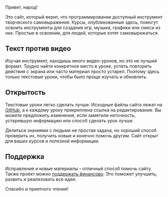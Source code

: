 Привет, народ!

Это сайт, который верит, что программирование доступный инструмент творческого самовыражения. Курсы, опубликованные здесь, помогут освоить инструменты для создания игр, музыки, графики или смеси из них. Простые в освоении, для людей, которые хотят самовыражаться.

## Текст против видео

Изучая инструмент, находишь много видео-уроков, но это не лучший формат. Трудно найти конкретное место в уроке, успеть повторить действия с экрана или часто материал просто устарел. Поэтому здесь только текстовые уроки, чтобы было проще изучать и обновлять.

## Открытость

Текстовые уроки легко сделать лучше. Исходные файлы сайта лежат на [GitHub](https://github.com/pajamhub/dev), а к каждому уроку прикреплена ссылка на редактирование. Вы можете предложить изменения, если заметили неточность, устаревшую информацию или способ сделать урок лучше.

Делиться знаниями с людьми не простая задача, но хороший способ проверить их, получить новые и конечно помочь другим. Сайт открыт для ваших курсов и полезной информации.

## Поддержка

Исправления и новые материалы - отличный способ помочь сайту. Также проект можно [поддержать финансово](https://www.patreon.com/pajam). Это поможет улучшить, развить и реализовать все идеи.

Спасибо и приятного чтения!
